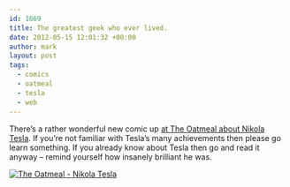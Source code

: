 ```yaml
---
id: 1669
title: The greatest geek who ever lived.
date: 2012-05-15 12:01:32 +00:00
author: mark
layout: post
tags:
  - comics
  - oatmeal
  - tesla
  - web
---
```

There&#8217;s a rather wonderful new comic up [at The Oatmeal about Nikola Tesla](http://theoatmeal.com/comics/tesla). If you&#8217;re not familiar with Tesla&#8217;s many achievements then please go learn something. If you already know about Tesla then go and read it anyway &#8211; remind yourself how insanely brilliant he was.

[<img class="aligncenter size-full wp-image-1670" title="The Oatmeal - Nikola Tesla" src="/images/fromwp/2012/05/tesla-oatmeal.png" alt="The Oatmeal - Nikola Tesla" width="560" height="268" srcset="/images/fromwp/2012/05/tesla-oatmeal.png 560w, /images/fromwp/2012/05/tesla-oatmeal-300x143.png 300w" sizes="(max-width: 560px) 100vw, 560px" />](http://theoatmeal.com/comics/tesla)